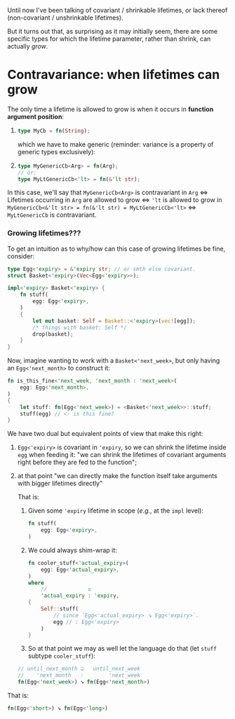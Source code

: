 Until now I've been talking of covariant / shrinkable lifetimes, or lack thereof (non-covariant / unshrinkable lifetimes).

But it turns out that, as surprising as it may initially seem, there are some specific types for which the lifetime parameter, rather than shrink, can actually _grow_.

# Contravariance: when lifetimes can grow

The only time a lifetime is allowed to grow is when it occurs in **function argument position**:

 1. ```rs
    type MyCb = fn(String);
    ```

    which we have to make generic (reminder: variance is a property of generic types exclusively):

 1. ```rs
    type MyGenericCb<Arg> = fn(Arg);
    // or:
    type MyLtGenericCb<'lt> = fn(&'lt str);
    ```

In this case, we'll say that `MyGenericCb<Arg>` is contravariant in `Arg` ⇔ Lifetimes occurring in `Arg` are allowed to grow ⇔ `'lt` is allowed to grow in `MyGenericCb<&'lt str> = fn(&'lt str) = MyLtGenericCb<'lt>` ⇔ `MyLtGenericCb` is contravariant.

### Growing lifetimes???

To get an intuition as to why/how can this case of growing lifetimes be fine, consider:

```rs
type Egg<'expiry> = &'expiry str; // or smth else covariant.
struct Basket<'expiry>(Vec<Egg<'expiry>>);

impl<'expiry> Basket<'expiry> {
    fn stuff(
        egg: Egg<'expiry>,
    )
    {
        let mut basket: Self = Basket::<'expiry>(vec![egg]);
        /* things with basket: Self */
        drop(basket);
    }
}
```

Now, imagine wanting to work with a `Basket<'next_week>`, but only having an `Egg<'next_month>` to construct it:

```rs
fn is_this_fine<'next_week, 'next_month : 'next_week>(
    egg: Egg<'next_month>,
)
{
    let stuff: fn(Egg<'next_week>) = <Basket<'next_week>>::stuff;
    stuff(egg) // <- is this fine?
}
```

We have two dual but equivalent points of view that make this right:

 1. `Egg<'expiry>` is covariant in `'expiry`, so we can shrink the lifetime inside `egg` when feeding it: "we can shrink the lifetimes of covariant arguments right before they are fed to the function";

 1. at that point "we can directly make the function itself take arguments with bigger lifetimes directly"

    That is:

    1. Given some `'expiry` lifetime in scope (_e.g._, at the `impl` level):

        ```rs
        fn stuff(
            egg: Egg<'expiry>,
        )
        ```

    1. We could always shim-wrap it:

        ```rs
        fn cooler_stuff<'actual_expiry>(
            egg: Egg<'actual_expiry>,
        )
        where
            //             ≥
            'actual_expiry : 'expiry,
        {
            Self::stuff(
                // since `Egg<'actual_expiry> ➘ Egg<'expiry>`.
                egg // : Egg<'expiry>
            )
        }
        ```

    1. So at that point we may as well let the language do that (let `stuff` subtype `cooler_stuff`):

    ```rs
    // until_next_month ⊇   until_next_week
    //    'next_month   :        'next_week
    fn(Egg<'next_week>) ➘ fn(Egg<'next_month>)
    ```

That is:

```rs
fn(Egg<'short>) ➘ fn(Egg<'long>)
```
